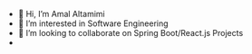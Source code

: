 - 👋 Hi, I’m Amal Altamimi
- 👀 I’m interested in Software Engineering
- 💞️ I’m looking to collaborate on Spring Boot/React.js Projects
- 
<!---
afaltamimi/afaltamimi is a ✨ special ✨ repository because its `README.md` (this file) appears on your GitHub profile.
You can click the Preview link to take a look at your changes.
--->
